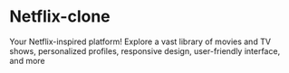 # Netflix-clone
Your Netflix-inspired platform! Explore a vast library of movies and TV shows, personalized profiles, responsive design, user-friendly interface, and more
